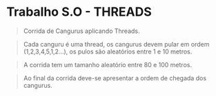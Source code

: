 # Trabalho S.O - THREADS
> Corrida de Cangurus aplicando Threads.

> Cada canguru é uma thread, os cangurus devem pular em ordem (1,2,3,4,5,1,2...), os pulos são aleatórios entre 1 e 10 metros.

> A corrida tem um tamanho aleatório entre 80 e 100 metros.

> Ao final da corrida deve-se apresentar a ordem de chegada dos cangurus.
